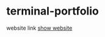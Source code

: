 # terminal-portfolio

website link [show website](https://webdeveloperbashar.github.io/terminal-portfolio)
